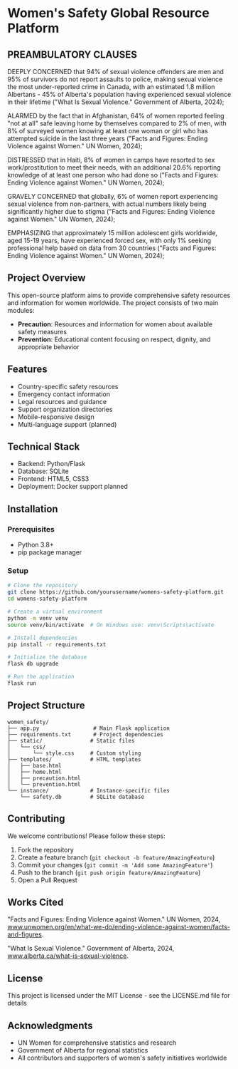 # Women's Safety Global Resource Platform

## PREAMBULATORY CLAUSES

DEEPLY CONCERNED that 94% of sexual violence offenders are men and 95% of survivors do not report assaults to police, making sexual violence the most under-reported crime in Canada, with an estimated 1.8 million Albertans - 45% of Alberta's population having experienced sexual violence in their lifetime ("What Is Sexual Violence." Government of Alberta, 2024);

ALARMED by the fact that in Afghanistan, 64% of women reported feeling "not at all" safe leaving home by themselves compared to 2% of men, with 8% of surveyed women knowing at least one woman or girl who has attempted suicide in the last three years ("Facts and Figures: Ending Violence against Women." UN Women, 2024);

DISTRESSED that in Haiti, 8% of women in camps have resorted to sex work/prostitution to meet their needs, with an additional 20.6% reporting knowledge of at least one person who had done so ("Facts and Figures: Ending Violence against Women." UN Women, 2024);

GRAVELY CONCERNED that globally, 6% of women report experiencing sexual violence from non-partners, with actual numbers likely being significantly higher due to stigma ("Facts and Figures: Ending Violence against Women." UN Women, 2024);

EMPHASIZING that approximately 15 million adolescent girls worldwide, aged 15-19 years, have experienced forced sex, with only 1% seeking professional help based on data from 30 countries ("Facts and Figures: Ending Violence against Women." UN Women, 2024);

## Project Overview
This open-source platform aims to provide comprehensive safety resources and information for women worldwide. The project consists of two main modules:
- **Precaution**: Resources and information for women about available safety measures
- **Prevention**: Educational content focusing on respect, dignity, and appropriate behavior

## Features
- Country-specific safety resources
- Emergency contact information
- Legal resources and guidance
- Support organization directories
- Mobile-responsive design
- Multi-language support (planned)

## Technical Stack
- Backend: Python/Flask
- Database: SQLite
- Frontend: HTML5, CSS3
- Deployment: Docker support planned

## Installation

### Prerequisites
- Python 3.8+
- pip package manager

### Setup
```bash
# Clone the repository
git clone https://github.com/yourusername/womens-safety-platform.git
cd womens-safety-platform

# Create a virtual environment
python -m venv venv
source venv/bin/activate  # On Windows use: venv\Scripts\activate

# Install dependencies
pip install -r requirements.txt

# Initialize the database
flask db upgrade

# Run the application
flask run
```

## Project Structure
```
women_safety/
├── app.py                 # Main Flask application
├── requirements.txt       # Project dependencies
├── static/               # Static files
│   └── css/
│       └── style.css     # Custom styling
├── templates/            # HTML templates
│   ├── base.html
│   ├── home.html
│   ├── precaution.html
│   └── prevention.html
└── instance/             # Instance-specific files
    └── safety.db         # SQLite database
```

## Contributing
We welcome contributions! Please follow these steps:

1. Fork the repository
2. Create a feature branch (`git checkout -b feature/AmazingFeature`)
3. Commit your changes (`git commit -m 'Add some AmazingFeature'`)
4. Push to the branch (`git push origin feature/AmazingFeature`)
5. Open a Pull Request

## Works Cited
"Facts and Figures: Ending Violence against Women." UN Women, 2024, 
    www.unwomen.org/en/what-we-do/ending-violence-against-women/facts-and-figures.

"What Is Sexual Violence." Government of Alberta, 2024, 
    www.alberta.ca/what-is-sexual-violence.

## License
This project is licensed under the MIT License - see the LICENSE.md file for details

## Acknowledgments
- UN Women for comprehensive statistics and research
- Government of Alberta for regional statistics
- All contributors and supporters of women's safety initiatives worldwide